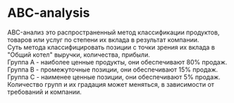 # ABC-analysis
ABC-анализ это распространенный метод классификации продуктов, товаров или услуг по степени их вклада в результат компании.  
Суть метода классифицировать позиции с точки зрения их вклада в "Общий котел" выручки, количества, прибыли.  
Группа А - наиболее ценные продукты, они обеспечивают 80% продаж.
Группа В - промежуточные позиции, они обеспечивают 15% продаж.  
Группа С - наименее ценные позиции, они обеспечивают 5% продаж.
Количество групп и их градация может меняться, в зависимости от требований и компании.
